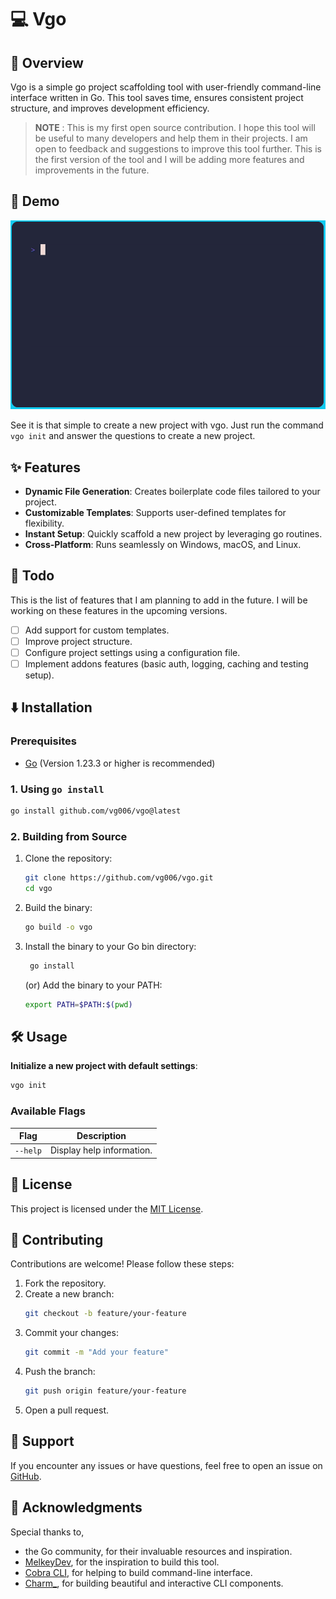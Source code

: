# 💻 Vgo

## 📝 Overview

Vgo is a simple go project scaffolding tool with user-friendly command-line interface written in Go. This tool saves time, ensures consistent project structure, and improves development efficiency.

> **NOTE** : This is my first open source contribution. I hope this tool will be useful to many developers and help them in their projects. I am open to feedback and suggestions to improve this tool further.
This is the first version of the tool and I will be adding more features and improvements in the future.

## 🚀 Demo
![Demo](./demo.gif)

See it is that simple to create a new project with vgo. Just run the command `vgo init` and answer the questions to create a new project.

## ✨ Features

- **Dynamic File Generation**: Creates boilerplate code files tailored to your project.
- **Customizable Templates**: Supports user-defined templates for flexibility.
- **Instant Setup**: Quickly scaffold a new project by leveraging go routines.
- **Cross-Platform**: Runs seamlessly on Windows, macOS, and Linux.

## 🎯 Todo

This is the list of features that I am planning to add in the future. I will be working on these features in the upcoming versions.

- [ ] Add support for custom templates.
- [ ] Improve project structure.
- [ ] Configure project settings using a configuration file.
- [ ] Implement addons features (basic auth, logging, caching and testing setup).

## ⬇️ Installation

### Prerequisites
- [Go](https://golang.org/dl/) (Version 1.23.3 or higher is recommended)

### 1. Using `go install`

```bash
go install github.com/vg006/vgo@latest
```

### 2. Building from Source

1. Clone the repository:
   ```bash
   git clone https://github.com/vg006/vgo.git
   cd vgo
   ```

2. Build the binary:
   ```bash
   go build -o vgo
   ```

3. Install the binary to your Go bin directory:
   ```bash
    go install
    ```
   (or)
   Add the binary to your PATH:
   ```bash
   export PATH=$PATH:$(pwd)
   ```

## 🛠️ Usage

**Initialize a new project with default settings**:
```bash
vgo init
```

### Available Flags

| Flag            | Description                                         |
|-----------------|-----------------------------------------------------|
| `--help`        | Display help information.                           |



## 📄 License

This project is licensed under the [MIT License](LICENSE).

## 🤝 Contributing

Contributions are welcome! Please follow these steps:

1. Fork the repository.
2. Create a new branch:
   ```bash
   git checkout -b feature/your-feature
   ```
3. Commit your changes:
   ```bash
   git commit -m "Add your feature"
   ```
4. Push the branch:
   ```bash
   git push origin feature/your-feature
   ```
5. Open a pull request.

## 💪 Support

If you encounter any issues or have questions, feel free to open an issue on [GitHub](https://github.com/vg006/vgo/issues).

## 🙏 Acknowledgments

Special thanks to,
- the Go community, for their invaluable resources and inspiration.
- [MelkeyDev](https://github.com/MelkeyDev), for the inspiration to build this tool.
- [Cobra CLI](https://github.com/spf13/cobra), for helping to build command-line interface.
- [Charm_](https://github.com/charmbracelet), for building beautiful and interactive CLI components.
